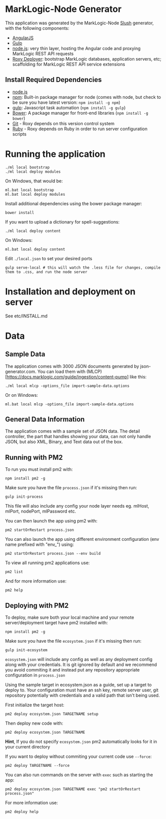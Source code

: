 # MarkLogic-Node Generator

This application was generated by the MarkLogic-Node [Slush](https://github.com/klei/slush) generator, with the following components:

- [AngularJS](https://angularjs.org/)
- [Gulp](http://gulpjs.com/)
- [node.js](http://nodejs.org/): very thin layer, hosting the Angular code and proxying MarkLogic REST API requests
- [Roxy Deployer](https://github.com/marklogic/roxy): bootstrap MarkLogic databases, application servers, etc; scaffolding for MarkLogic REST API service extensions

## Install Required Dependencies

- [node.js](http://nodejs.org/download/)
- [npm](https://www.npmjs.com/): Built-in package manager for node (comes with
  node, but check to be sure you have latest version: `npm install -g npm`)
- [gulp](http://gulpjs.com/): Javascript task automation (`npm install -g
  gulp`)
- [Bower](http://bower.io/): A package manager for front-end libraries (`npm
  install -g bower`)
- [Git](https://git-scm.com/) - Roxy depends on this version control system
- [Ruby](https://www.ruby-lang.org/en/documentation/installation/) - Roxy
  depends on Ruby in order to run server configuration scripts

# Running the application

    ./ml local bootstrap
    ./ml local deploy modules

On Windows, that would be:

    ml.bat local bootstrap
    ml.bat local deploy modules

Install additional dependencies using the bower package manager:

    bower install

If you want to upload a dictionary for spell-suggestions:

    ./ml local deploy content

On Windows:

    ml.bat local deploy content

Edit `./local.json` to set your desired ports

    gulp serve-local # this will watch the .less file for changes, compile them to .css, and run the node server

# Installation and deployment on server

See etc/INSTALL.md

# Data

## Sample Data

The application comes with 3000 JSON documents generated by json-generator.com.
You can load them with
(MLCP)[https://docs.marklogic.com/guide/ingestion/content-pump] like this:

    ./ml local mlcp -options_file import-sample-data.options

Or on Windows:

    ml.bat local mlcp -options_file import-sample-data.options

## General Data Information

The application comes with a sample set of JSON data. The detail controller,
the part that handles showing your data, can not only handle JSON, but also
XML, Binary, and Text data out of the box.

## Running with PM2

To run you must install pm2 with:

`npm install pm2 -g`

Make sure you have the file `process.json` if it's missing then run:

`gulp init-process`

This file will also include any config your node layer needs eg. mlHost, mlPort, nodePort, mlPassword etc.

You can then launch the app using pm2 with:

`pm2 startOrRestart process.json`

You can also launch the app using different environment configuration (env name prefixed with "env_") using:

`pm2 startOrRestart process.json --env build`

To view all running pm2 applications use:

`pm2 list`

And for more information use: 

`pm2 help`

## Deploying with PM2

To deploy, make sure both your local machine and your remote server/deployment target have pm2 installed with:

`npm install pm2 -g`

Make sure you have the file `ecosystem.json` if it's missing then run:

`gulp init-ecosystem`

`ecosystem.json` will include any config as well as any deployment config along with your credentials. It is git ignored by default and we recommend you avoid commiting it and instead put any repository appropriate configuration in `process.json`

Using the sample target in ecosystem.json as a guide, set up a target to deploy to. Your configuration must have an ssh key, remote server user, git repository potentially with credentials and a valid path that isn't being used.

First initialize the target host:

`pm2 deploy ecosystem.json TARGETNAME setup`

Then deploy new code with:

`pm2 deploy ecosystem.json TARGETNAME`

**Hint**, If you do not specify `ecosystem.json` pm2 automatically looks for it in your current directory

If you want to deploy without commiting your current code use `--force`:

`pm2 deploy TARGETNAME --force`

You can also run commands on the server with `exec` such as starting the app:

`pm2 deploy ecosystem.json TARGETNAME exec "pm2 startOrRestart process.json"`

For more information use:

`pm2 deploy help`